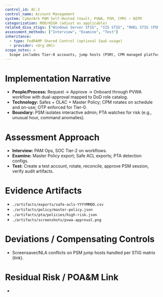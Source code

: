 ```yaml
---
control_id: AC-2
control_name: Account Management
system: CyberArk PAM Self-Hosted (Vault, PVWA, PSM, CPM) – NIPR
categorization: MOD/HIGH (adjust as applicable)
related_disa_stigs: ["Windows Server STIG", "IIS STIG", "RHEL STIG (PSMP)"]
assessment_methods: ["Interview", "Examine", "Test"]
inheritance: 
  - type: FedRAMP Shared Control (optional SaaS usage)
  - provider: <Org GRC>
scope_notes: >
  Scope includes Tier-0 accounts, jump hosts (PSM), CPM managed platforms, PTA.
---
```


# Implementation Narrative
- **People/Process:** Request → Approve → Onboard through PVWA workflow with dual-approval mapped to DoD role catalog.
- **Technology:** Safes + OLAC + Master Policy; CPM rotates on schedule and on-use; OTP enforced for Tier-0.
- **Boundary:** PSM isolates interactive admin; PTA watches for risk (e.g., unusual hour, command anomalies).

# Assessment Approach
- **Interview:** PAM Ops, SOC Tier-2 on workflows.
- **Examine:** Master Policy export; Safe ACL exports; PTA detection configs.
- **Test:** Create a test account, rotate, reconcile, approve PSM session, verify audit artifacts.

# Evidence Artifacts
- `./artifacts/exports/safe-acls-YYYYMMDD.csv`
- `./artifacts/policy/master-policy.json`
- `./artifacts/pta/policies/high-risk.json`
- `./artifacts/screenshots/pvwa-approval.png`

# Deviations / Compensating Controls
- Screensaver/NLA conflicts on PSM jump hosts handled per STIG matrix (link).

# Residual Risk / POA&M Link
- <placeholder>
